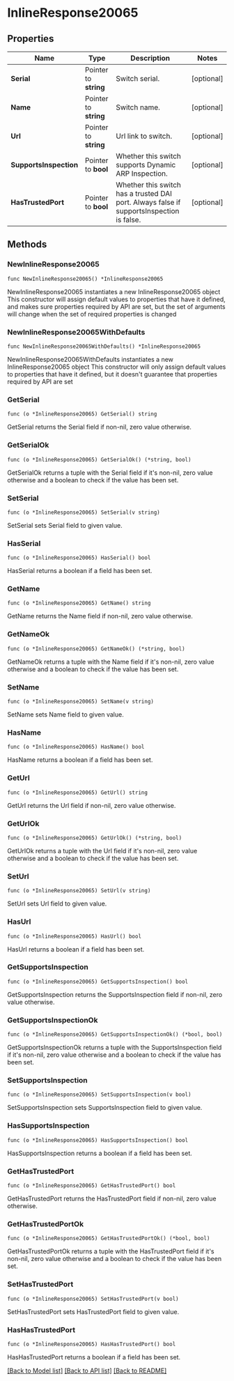 # InlineResponse20065

## Properties

Name | Type | Description | Notes
------------ | ------------- | ------------- | -------------
**Serial** | Pointer to **string** | Switch serial. | [optional] 
**Name** | Pointer to **string** | Switch name. | [optional] 
**Url** | Pointer to **string** | Url link to switch. | [optional] 
**SupportsInspection** | Pointer to **bool** | Whether this switch supports Dynamic ARP Inspection. | [optional] 
**HasTrustedPort** | Pointer to **bool** | Whether this switch has a trusted DAI port. Always false if supportsInspection is false. | [optional] 

## Methods

### NewInlineResponse20065

`func NewInlineResponse20065() *InlineResponse20065`

NewInlineResponse20065 instantiates a new InlineResponse20065 object
This constructor will assign default values to properties that have it defined,
and makes sure properties required by API are set, but the set of arguments
will change when the set of required properties is changed

### NewInlineResponse20065WithDefaults

`func NewInlineResponse20065WithDefaults() *InlineResponse20065`

NewInlineResponse20065WithDefaults instantiates a new InlineResponse20065 object
This constructor will only assign default values to properties that have it defined,
but it doesn't guarantee that properties required by API are set

### GetSerial

`func (o *InlineResponse20065) GetSerial() string`

GetSerial returns the Serial field if non-nil, zero value otherwise.

### GetSerialOk

`func (o *InlineResponse20065) GetSerialOk() (*string, bool)`

GetSerialOk returns a tuple with the Serial field if it's non-nil, zero value otherwise
and a boolean to check if the value has been set.

### SetSerial

`func (o *InlineResponse20065) SetSerial(v string)`

SetSerial sets Serial field to given value.

### HasSerial

`func (o *InlineResponse20065) HasSerial() bool`

HasSerial returns a boolean if a field has been set.

### GetName

`func (o *InlineResponse20065) GetName() string`

GetName returns the Name field if non-nil, zero value otherwise.

### GetNameOk

`func (o *InlineResponse20065) GetNameOk() (*string, bool)`

GetNameOk returns a tuple with the Name field if it's non-nil, zero value otherwise
and a boolean to check if the value has been set.

### SetName

`func (o *InlineResponse20065) SetName(v string)`

SetName sets Name field to given value.

### HasName

`func (o *InlineResponse20065) HasName() bool`

HasName returns a boolean if a field has been set.

### GetUrl

`func (o *InlineResponse20065) GetUrl() string`

GetUrl returns the Url field if non-nil, zero value otherwise.

### GetUrlOk

`func (o *InlineResponse20065) GetUrlOk() (*string, bool)`

GetUrlOk returns a tuple with the Url field if it's non-nil, zero value otherwise
and a boolean to check if the value has been set.

### SetUrl

`func (o *InlineResponse20065) SetUrl(v string)`

SetUrl sets Url field to given value.

### HasUrl

`func (o *InlineResponse20065) HasUrl() bool`

HasUrl returns a boolean if a field has been set.

### GetSupportsInspection

`func (o *InlineResponse20065) GetSupportsInspection() bool`

GetSupportsInspection returns the SupportsInspection field if non-nil, zero value otherwise.

### GetSupportsInspectionOk

`func (o *InlineResponse20065) GetSupportsInspectionOk() (*bool, bool)`

GetSupportsInspectionOk returns a tuple with the SupportsInspection field if it's non-nil, zero value otherwise
and a boolean to check if the value has been set.

### SetSupportsInspection

`func (o *InlineResponse20065) SetSupportsInspection(v bool)`

SetSupportsInspection sets SupportsInspection field to given value.

### HasSupportsInspection

`func (o *InlineResponse20065) HasSupportsInspection() bool`

HasSupportsInspection returns a boolean if a field has been set.

### GetHasTrustedPort

`func (o *InlineResponse20065) GetHasTrustedPort() bool`

GetHasTrustedPort returns the HasTrustedPort field if non-nil, zero value otherwise.

### GetHasTrustedPortOk

`func (o *InlineResponse20065) GetHasTrustedPortOk() (*bool, bool)`

GetHasTrustedPortOk returns a tuple with the HasTrustedPort field if it's non-nil, zero value otherwise
and a boolean to check if the value has been set.

### SetHasTrustedPort

`func (o *InlineResponse20065) SetHasTrustedPort(v bool)`

SetHasTrustedPort sets HasTrustedPort field to given value.

### HasHasTrustedPort

`func (o *InlineResponse20065) HasHasTrustedPort() bool`

HasHasTrustedPort returns a boolean if a field has been set.


[[Back to Model list]](../README.md#documentation-for-models) [[Back to API list]](../README.md#documentation-for-api-endpoints) [[Back to README]](../README.md)


